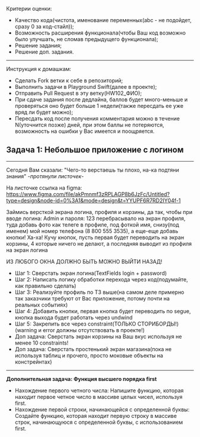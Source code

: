 Критерии оценки:

- Качество кода(чистота, именование переменных(abc - не подойдет, сразу 0 за код-стайл));
- Возможность расширения функционала(чтобы Ваш код возможно было улучшать, не сломав предыдущего функционала);
- Решение задания;
- Решение доп. задания.

---
Инструкция к домашкам:

- Сделать Fork ветки к себе в репозиторий;
- Выполнить задачи в Playground Swift(далее в проекте);
- Отправить Pull Request в эту ветку(HW102_ФИО);
- При сдаче задания после дедлайна, баллов будет много-меньше и проверяться оно будет больше 1 недели(также пересдать ее уже вряд ли будет можно);
- Пересдать код после получения комментария можно в течение N(уточнится позже) дней, при этом баллы не потеряются, возможность на ошибки у Вас имеется и поощряется.

**Задача 1: Небольшое приложение с логином**
-
___


Сегодня Вам сказали: "Чего-то верстаешь ты плохо, на-ка подтяни знания" -*протянули листочек*-

На листочке ссылка на figma: https://www.figma.com/file/akPmnmf3zRPLAGP8b6JzFc/Untitled?type=design&node-id=0%3A1&mode=design&t=YYUPF6R7RD2IY04f-1


Займись версткой экрана логина, профиля и корзины, да так, чтобы при вводе логина: Admin и пароля: 123 перебрасывало на экран профиля, туда добавь фото как телеге в профиле, под фоткой имя, снизу(под именем) мой номер телефона (8 800 555 3535), а еще-еще добавь кнопки! Ха-ха! Кучу кнопок, пусть первая будет переводить на экран корзины, 4 которые ничего не делают, а последняя выводит из профиля на экран логина

ИЗ ЛЮБОГО ОКНА ДОЛЖНО БЫТЬ МОЖНО ВЫЙТИ НАЗАД!
- Шаг 1: Сверстать экран логина(TextFields login + password)
- Шаг 2: Написать логику обработки перехода через код(подумайте, как правильно сделать)
- Шаг 3: Реализуйте профиль по ТЗ выше(на самом деле примерно так заказчики требуют от Вас приложение, потому почти на реальных событиях)
- Шаг 4: Добавить кнопки, первая кнопка будет переводить по segue, кнопка выхода будет работать через undwind
- Шаг 5: Закрепить все через constraint(ТОЛЬКО СТОРИБОРДЫ!) (warning и error должны отсутствовать в проекте!)
- Доп задача: Сверстать экран корзины на Ваш вкус используя не менее 10 constraints!
- Доп задача: Сверстать простенький экран магазина(пока не используя таблиц и прочего, просто моковые объекты на констрейнтах)

___

**Дополнительная задача: Функция высшего порядка first**

- Нахождение первого четного числа: Напишите функцию, которая находит первое четное число в массиве целых чисел, используя first.
- Нахождение первой строки, начинающейся с определенной буквы: Создайте функцию, которая находит первую строку в массиве строк, начинающуюся с определенной буквы, с использованием first.

